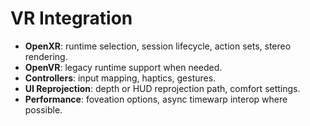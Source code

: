 # VR Integration

- __OpenXR__: runtime selection, session lifecycle, action sets, stereo rendering.
- __OpenVR__: legacy runtime support when needed.
- __Controllers__: input mapping, haptics, gestures.
- __UI Reprojection__: depth or HUD reprojection path, comfort settings.
- __Performance__: foveation options, async timewarp interop where possible.
